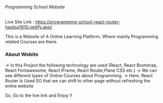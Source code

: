 ###### Programming School Website ######

Live Site Link : https://programming-school-react-router-hasibul1610.netlify.app/



This is a Website of A Online Learning Platform, Where mainly Programming related Courses are there. 

### About Webite

-> In this Project the following technology are used (React, React Bootstrap, React Fontawesome, React IFrame, React Router,Plane CSS etc.)
-> We can see different types of Online Courses about Programming.
-> Here, React Router Is Used SO that we can shift to other page without refreshing the entire website


 So, Go to the live link and Enjoy !!
